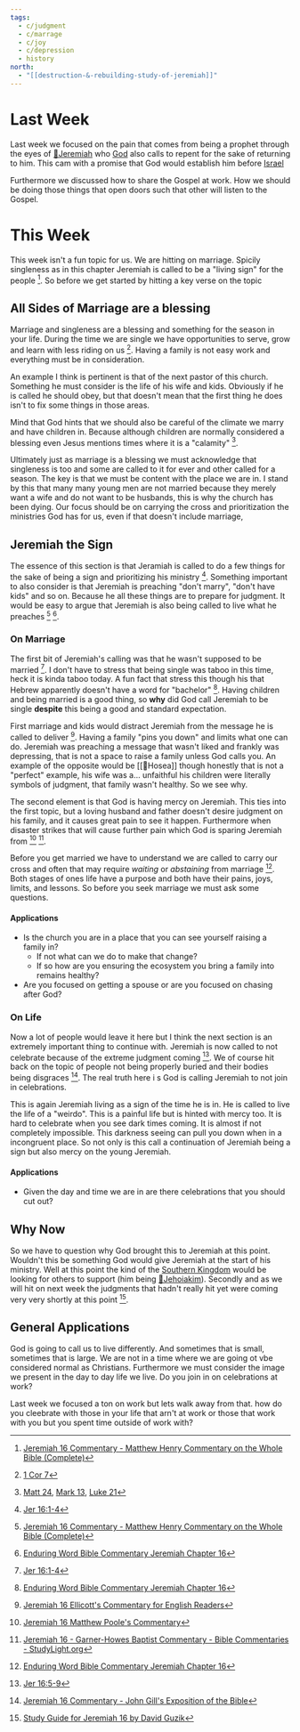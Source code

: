 ```yaml
---
tags:
  - c/judgment
  - c/marrage
  - c/joy
  - c/depression
  - history
north:
  - "[[destruction-&-rebuilding-study-of-jeremiah]]"
---
```



# Last Week
Last week we focused on the pain that comes from being a prophet through the eyes of [🧑Jeremiah](%F0%9F%A7%91Jeremiah.md) who [God](God.md) also calls to repent for the sake of returning to him. This cam with a promise that God would establish him before [Israel](p-nation-of-israel.md)

Furthermore we discussed how to share the Gospel at work. How we should be doing those things that open doors such that other will listen to the Gospel.

# This Week
This week isn't a fun topic for us. We are hitting on marriage. Spicily singleness as in this chapter Jeremiah is called to be a "living sign" for the people [^matthew-henry]. So before we get started by hitting a key verse on the topic

## All Sides of Marriage are a blessing
Marriage and singleness are a blessing and something for the season in your life. During the time we are single we have opportunities to serve, grow and learn with less riding on us [^3]. Having a family is not easy work and everything must be in consideration.

An example I think is pertinent is that of the next pastor of this church. Something he must consider is the life of his wife and kids. Obviously if he is called he should obey, but that doesn't mean that the first thing he does isn't to fix some things in those areas.

Mind that God hints that we should also be careful of the climate we marry and have children in. Because although children are normally considered a blessing even Jesus mentions times where it is a "calamity" [^4]. 

Ultimately just as marriage is a blessing we must acknowledge that singleness is too and some are called to it for ever and other called for a season. The key is that we must be content with the place we are in. I stand by this that many many young men are not married because they merely want a wife and do not want to be husbands, this is why the church has been dying. Our focus should be on carrying the cross and prioritization the ministries God has for us, even if that doesn't include marriage,

## Jeremiah the Sign
The essence of this section is that Jeramiah is called to do a few things for the sake of being a sign and prioritizing his ministry [^1].  Something important to also consider is that Jeremiah is preaching "don't marry", "don't have kids" and so on. Because he all these things are to prepare for judgment. It would be easy to argue that Jeremiah is also being called to live what he preaches [^matthew-henry] [^enduring-word].


[^1]: [Jer 16:1-4](Jer%2016.md)


### On Marriage
The first bit of Jeremiah's calling was that he wasn't supposed to be married [^1]. I don't have to stress that being single was taboo in this time, heck it is kinda taboo today. A fun fact that stress this though his that Hebrew apparently doesn't have a word for "bachelor" [^enduring-word]. Having children and being married is a good thing, so **why** did God call Jeremiah to be single **despite** this being a good and standard expectation.

First marriage and kids would distract Jeremiah from the message he is called to deliver [^ellicott]. Having a family "pins you down" and limits what one can do. Jeremiah was preaching a message that wasn't liked and frankly was depressing, that is not a space to raise a family unless God calls you. An example of the opposite would be [[🧑Hosea]] though honestly that is not a "perfect" example, his wife was a... unfaithful his children were literally symbols of judgment, that family wasn't healthy. So we see why.

The second element is that God is having mercy on Jeremiah. This ties into the first topic, but a loving husband and father doesn't desire judgment on his family, and it causes great pain to see it happen. Furthermore when disaster strikes that will cause further pain which God is sparing Jeremiah from [^matthew-poole] [^garner-howes].

Before you get married we have to understand we are called to carry our cross and often that may require *waiting* or *abstaining* from marriage [^enduring-word]. Both stages of ones life have a purpose and both have their pains, joys, limits, and lessons. So before you seek marriage we must ask some questions.

#### Applications
- Is the church you are in a place that you can see yourself raising a family in?
    - If not what can we do to make that change?
    - If so how are you ensuring the ecosystem you bring a family into remains healthy?
- Are you focused on getting a spouse or are you focused on chasing after God?

### On Life
Now a lot of people would leave it here but I think the next section is an extremely important thing to continue with. Jeremiah is now called to not celebrate because of the extreme judgment coming [^2].  We of course hit back on the topic of people not being properly buried and their bodies being disgraces [^john-gill]. The real truth here i s God is calling Jeremiah to not join in celebrations.

This is again Jeremiah living as a sign of the time he is in. He is called to live the life of a "weirdo". This is a painful life but is hinted with mercy too. It is hard to celebrate when you see dark times coming. It is almost if not completely impossible. This darkness seeing can pull you down when in a incongruent place. So not only is this call a continuation of Jeremiah being a sign but also mercy on the young Jeremiah.

#### Applications
- Given the day and time we are in are there celebrations that you should cut out?

## Why Now
So we have to question why God brought this to Jeremiah at this point. Wouldn't this be something God would give Jeremiah at the start of his ministry. Well at this point the kind of the [Southern Kingdom](Southern%20Kingdom.md) would be looking for others to support  (him being [🧑Jehoiakim](%F0%9F%A7%91Jehoiakim.md)). Secondly and as we will hit on next week the judgments that  hadn't really hit yet were coming very very shortly at this point [^guzik].

## General Applications
God is going to call us to live differently. And sometimes that is small, sometimes that is large. We are not in a time where we are going ot vbe considered normal as Christians. Furthermore we must consider the image we present in the day to day life we live. Do you join in on celebrations at work? 

Last week we focused a ton on work but lets walk away from that. how do you cleebrate with those in your life that arn't at work or those that work with you but you spent time outside of work with?


[^2]: [Jer 16:5-9](Jer%2016.md)

[^3]: [1 Cor 7](1%20Cor%207.md)

[^4]:  [Matt 24](Matt%2024.md), [Mark 13](Mark%2013.md), [Luke 21](Luke%2021.md)

[^guzik]: [Study Guide for Jeremiah 16 by David Guzik](https://www.blueletterbible.org/comm/guzik_david/study-guide/jeremiah/jeremiah-16.cfm)

[^garner-howes]: [Jeremiah 16 - Garner-Howes Baptist Commentary - Bible Commentaries - StudyLight.org](https://www.studylight.org/commentaries/eng/ghb/jeremiah-16.html)

[^matthew-poole]: [Jeremiah 16 Matthew Poole's Commentary](https://biblehub.com/commentaries/poole/jeremiah/16.htm)

[^ellicott]: [Jeremiah 16 Ellicott's Commentary for English Readers](https://biblehub.com/commentaries/ellicott/jeremiah/16.htm)

[^john-gill]: [Jeremiah 16 Commentary - John Gill's Exposition of the Bible](https://www.biblestudytools.com/commentaries/gills-exposition-of-the-bible/jeremiah-16/)

[^matthew-henry]: [Jeremiah 16 Commentary - Matthew Henry Commentary on the Whole Bible (Complete)](https://www.biblestudytools.com/commentaries/matthew-henry-complete/jeremiah/16.html)

[^enduring-word]: [Enduring Word Bible Commentary Jeremiah Chapter 16](https://enduringword.com/bible-commentary/jeremiah-16/)
